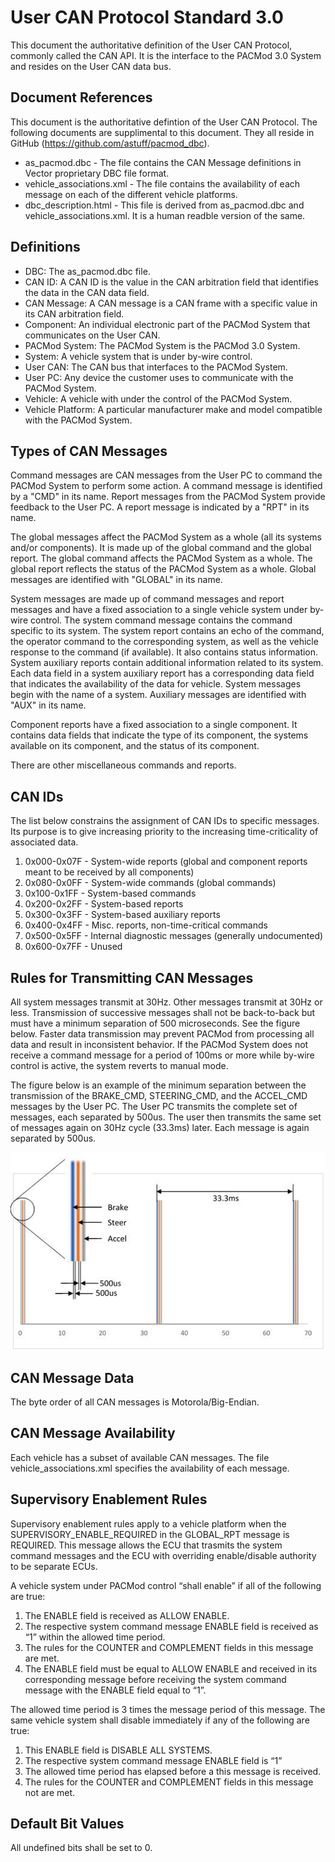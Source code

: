 # User CAN Protocol Standard 3.0

This document the authoritative definition of the User CAN Protocol, commonly called the CAN API.  It is the interface to the PACMod 3.0 System and resides on the User CAN data bus.

## Document References
This document is the authoritative defintion of the User CAN Protocol.  The following documents are supplimental to this document.  They all reside in GitHub (https://github.com/astuff/pacmod_dbc).

- as_pacmod.dbc - The file contains the CAN Message definitions in Vector proprietary DBC file format.
- vehicle_associations.xml - The file contains the availability of each message on each of the different vehicle platforms.
- dbc_description.html - This file is derived from as_pacmod.dbc and vehicle_associations.xml.  It is a human readble version of the same.

## Definitions

- DBC: The as_pacmod.dbc file.
- CAN ID: A CAN ID is the value in the CAN arbitration field that identifies the data in the CAN data field.
- CAN Message: A CAN message is a CAN frame with a specific value in its CAN arbitration field.
- Component: An individual electronic part of the PACMod System that communicates on the User CAN.
- PACMod System: The PACMod System is the PACMod 3.0 System.
- System: A vehicle system that is under by-wire control.
- User CAN: The CAN bus that interfaces to the PACMod System.
- User PC: Any device the customer uses to communicate with the PACMod System.
- Vehicle: A vehicle with under the control of the PACMod System.
- Vehicle Platform: A particular manufacturer make and model compatible with the PACMod System.

## Types of CAN Messages
Command messages are CAN messages from the User PC to command the PACMod System to perform some action.  A command message is identified by a "CMD" in its name.  Report messages from the PACMod System provide feedback to the User PC.  A report message is indicated by a "RPT" in its name.

The global messages affect the PACMod System as a whole (all its systems and/or components).  It is made up of the global command and the global report.  The global command affects the PACMod System as a whole.  The global report reflects the status of the PACMod System as a whole.  Global messages are identified with "GLOBAL" in its name.

System messages are made up of command messages and report messages and have a fixed association to a single vehicle system under by-wire control.  The system command message contains the command specific to its system.  The system report contains an echo of the command, the operator command to the corresponding system, as well as the vehicle response to the command (if available).  It also contains status information.  System auxiliary reports contain additional information related to its system.  Each data field in a system auxiliary report has a corresponding data field that indicates the availability of the data for vehicle.  System messages begin with the name of a system.  Auxiliary messages are identified with "AUX" in its name.

Component reports have a fixed association to a single component.  It contains data fields that indicate the type of its component, the systems available on its component, and the status of its component.

There are other miscellaneous commands and reports.

## CAN IDs ##

The list below constrains the assignment of CAN IDs to specific messages. Its purpose is to give increasing priority to the increasing time-criticality of associated data.

1. 0x000-0x07F - System-wide reports (global and component reports meant to be received by all components)
2. 0x080-0x0FF - System-wide commands (global commands)
3. 0x100-0x1FF - System-based commands
4. 0x200-0x2FF - System-based reports
5. 0x300-0x3FF - System-based auxiliary reports
6. 0x400-0x4FF - Misc. reports, non-time-critical commands
7. 0x500-0x5FF - Internal diagnostic messages (generally undocumented)
8. 0x600-0x7FF - Unused

## Rules for Transmitting CAN Messages

All system messages transmit at 30Hz.  Other messages transmit at 30Hz or less. Transmission of successive messages shall not be back-to-back but must have a minimum separation of 500 microseconds.  See the figure below.  Faster data transmission may prevent PACMod from processing all data and result in inconsistent behavior. If the PACMod System does not receive a command message for a period of 100ms or more while by-wire control is active, the system reverts to manual mode.

The figure below is an example of the minimum separation between the transmission of the BRAKE_CMD, STEERING_CMD, and the ACCEL_CMD messages by the User PC.  The User PC transmits the complete set of messages, each separated by 500us.  The user then transmits the same set of messages again on 30Hz cycle (33.3ms) later.  Each message is again separated by 500us.

![alt_text](/min_xsmn_separation.jpg "min_xsmn_separation.jpg")

## CAN Message Data

The byte order of all CAN messages is Motorola/Big-Endian.

## CAN Message Availability

Each vehicle has a subset of available CAN messages.  The file vehicle_associations.xml specifies the availability of each message.

## Supervisory Enablement Rules

Supervisory enablement rules apply to a vehicle platform when the SUPERVISORY_ENABLE_REQUIRED in the GLOBAL_RPT message is REQUIRED.  This message allows the ECU that trasmits the system command messages and the ECU with overriding enable/disable authority to be separate ECUs.

A vehicle system under PACMod control “shall enable” if all of the following are true:
1. The ENABLE field is received as ALLOW ENABLE.
2. The respective system command message ENABLE field is received as “1” within the allowed time period.
3. The rules for the COUNTER and COMPLEMENT fields in this message are met.
4. The ENABLE field must be equal to ALLOW ENABLE and received in its corresponding message before receiving the system command message with the ENABLE field equal to “1”.

The allowed time period is 3 times the message period of this message. The same vehicle system shall disable immediately if any of the following are true:

1. This ENABLE field is DISABLE ALL SYSTEMS.
2. The respective system command message ENABLE field is “1”
3. The allowed time period has elapsed before a this message is received.
4. The rules for the COUNTER and COMPLEMENT fields in this message not are met.

## Default Bit Values

All undefined bits shall be set to 0.